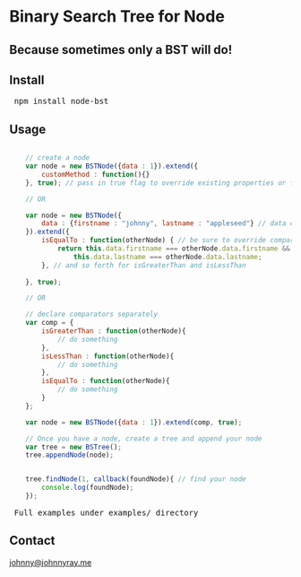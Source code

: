 # Binary Search Tree for Node

## Because sometimes only a BST will do!

## Install

<pre>
 npm install node-bst
</pre>

## Usage

```javascript

	// create a node
	var node = new BSTNode({data : 1}).extend({
		customMethod : function(){}
	}, true); // pass in true flag to override existing properties or functions

	// OR

	var node = new BSTNode({
		data : {firstname : "johnny", lastname : "appleseed"} // data can be an object as well
	}).extend({
		isEqualTo : function(otherNode) { // be sure to override comparators!
			return this.data.firstname === otherNode.data.firstname &&
				this.data.lastname === otherNode.data.lastname;
		}, // and so forth for isGreaterThan and isLessThan
		
	}, true);

	// OR

	// declare comparators separately
	var comp = {
		isGreaterThan : function(otherNode){
			// do something
		},
		isLessThan : function(otherNode){
			// do something
		},
		isEqualTo : function(otherNode){
			// do something
		}
	};

	var node = new BSTNode({data : 1}).extend(comp, true);

	// Once you have a node, create a tree and append your node
	var tree = new BSTree();
	tree.appendNode(node);


	tree.findNode(1, callback(foundNode){ // find your node
		console.log(foundNode);
	});

```

<pre>
 Full examples under examples/ directory
</pre>

## Contact
johnny@johnnyray.me